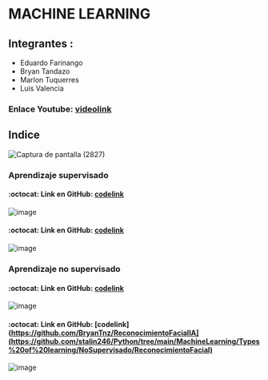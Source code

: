 # MACHINE LEARNING

## Integrantes :
- Eduardo Farinango
- Bryan Tandazo
- Marlon Tuquerres
- Luis Valencia

### Enlace Youtube: [videolink](https://youtu.be/BgbCV2x_nro)

## Indice
![Captura de pantalla (2827)](https://user-images.githubusercontent.com/77359338/174866426-0a5b5758-a81c-406b-b2dd-f6089baecda9.png)

### Aprendizaje supervisado
#### :octocat: Link en GitHub: [codelink](https://github.com/stalin246/Python/blob/main/MachineLearning/Types%20of%20learning/Supervisado/ArbolDesicion/IA_Supervisado_arbol.ipynb)
![image](https://user-images.githubusercontent.com/77359338/174866792-a1dd05d0-3411-4694-9d38-19c5348ed9c4.png)
#### :octocat: Link en GitHub: [codelink](https://github.com/stalin246/Python/blob/main/MachineLearning/Types%20of%20learning/Supervisado/RegresionLogistica/Regresion_logistica.ipynb)
![image](https://user-images.githubusercontent.com/77359338/174867847-f40653ef-ee12-4475-add4-b41a3121980f.png)
### Aprendizaje no supervisado
#### :octocat: Link en GitHub: [codelink](https://github.com/stalin246/Python/blob/main/MachineLearning/Types%20of%20learning/NoSupervisado/Aprendizaje-no-supervisado-main/Clasificacion/No_supervisado.ipynb)
![image](https://user-images.githubusercontent.com/77359338/174868337-feb15e77-c92f-4135-bda0-bc059b7ace30.png)
#### :octocat: Link en GitHub: [codelink](https://github.com/BryanTnz/ReconocimientoFacialIA](https://github.com/stalin246/Python/tree/main/MachineLearning/Types%20of%20learning/NoSupervisado/ReconocimientoFacial)
![image](https://user-images.githubusercontent.com/77359338/174868879-c4de3aa4-9ac1-486b-8480-e54e59058e29.png)
